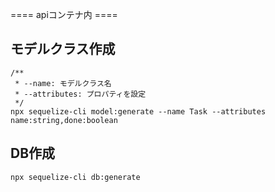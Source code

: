 ==== apiコンテナ内 ====
## モデルクラス作成
```
/**
 * --name: モデルクラス名
 * --attributes: プロパティを設定
 */
npx sequelize-cli model:generate --name Task --attributes name:string,done:boolean
```
## DB作成
```
npx sequelize-cli db:generate
```